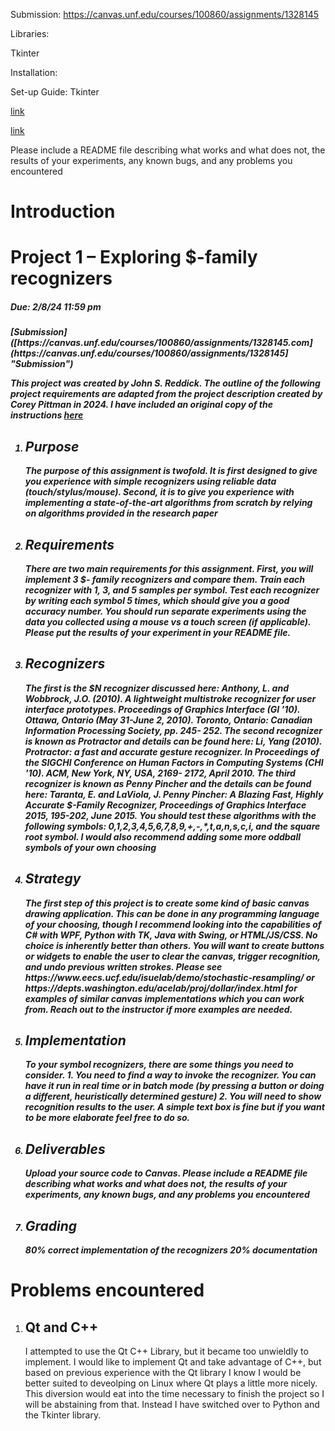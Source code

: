 Submission: https://canvas.unf.edu/courses/100860/assignments/1328145

Libraries:

Tkinter



Installation:


Set-up Guide:
    Tkinter

[link](https://www.example.com/my%20great%20page)

<a href="https://www.example.com/my great page">link</a>

Please include a README file describing what works and
what does not, the results of your experiments, any known bugs, and any problems you
encountered

<h1>Introduction</h1>
<h1>Project 1 – Exploring $-family recognizers</h1>
<h5>Due: 2/8/24 11:59 pm<h5/> 
[Submission]([https://canvas.unf.edu/courses/100860/assignments/1328145.com](https://canvas.unf.edu/courses/100860/assignments/1328145] "Submission")

This project was created by John S. Reddick. The outline of the following project requirements are adapted from the 
    project description created by Corey Pittman in 2024. I have included an original copy of the instructions 
[here](https://github.com/John-S-Reddick/resume-reference/blob/main/CIS4930%20Novel%20User%20Interfaces/Project%201/SpecialTopicsProj1.pdf "here")

<ol>
    <li> <h2>Purpose</h2>
            The purpose of this assignment is twofold. It is first designed to give you experience with simple
            recognizers using reliable data (touch/stylus/mouse). Second, it is to give you experience with
            implementing a state-of-the-art algorithms from scratch by relying on algorithms provided in
            the research paper
    </li>    
    <li> <h2>Requirements</h2>
            There are two main requirements for this assignment. First, you will implement 3 $- family
            recognizers and compare them.        
            Train each recognizer with 1, 3, and 5 samples per symbol. Test each recognizer by writing each
            symbol 5 times, which should give you a good accuracy number. You should run separate
            experiments using the data you collected using a mouse vs a touch screen (if applicable). Please
            put the results of your experiment in your README file.
    </li>
    <li> <h2>Recognizers</h2>
            The first is the $N recognizer discussed here:
            Anthony, L. and Wobbrock, J.O. (2010). A lightweight multistroke recognizer for user interface
            prototypes. Proceedings of Graphics Interface (GI '10). Ottawa, Ontario (May 31-June 2, 2010).
            Toronto, Ontario: Canadian Information Processing Society, pp. 245- 252.
            The second recognizer is known as Protractor and details can be found here:            
            Li, Yang (2010). Protractor: a fast and accurate gesture recognizer. In Proceedings of the SIGCHI
            Conference on Human Factors in Computing Systems (CHI '10). ACM, New York, NY, USA, 2169-
            2172, April 2010.            
            The third recognizer is known as Penny Pincher and the details can be found here:
            Taranta, E. and LaViola, J. Penny Pincher: A Blazing Fast, Highly Accurate $-Family Recognizer,
            Proceedings of Graphics Interface 2015, 195-202, June 2015.
            You should test these algorithms with the following symbols: 0,1,2,3,4,5,6,7,8,9,+,-,*,t,a,n,s,c,i,
            and the square root symbol. I would also recommend adding some more oddball symbols of
            your own choosing
    </li>
    <li> <h2>Strategy</h2>
            The first step of this project is to create some kind of basic canvas drawing application. This can
            be done in any programming language of your choosing, though I recommend looking into the
            capabilities of C# with WPF, Python with TK, Java with Swing, or HTML/JS/CSS. No choice is
            inherently better than others. You will want to create buttons or widgets to enable the user to
            clear the canvas, trigger recognition, and undo previous written strokes. Please see
            https://www.eecs.ucf.edu/isuelab/demo/stochastic-resampling/ or
            https://depts.washington.edu/acelab/proj/dollar/index.html for examples of similar canvas
            implementations which you can work from. Reach out to the instructor if more examples are
            needed.
    </li>
    <li> <h2>Implementation</h2>
            To  your symbol recognizers, there are some things you need to consider.
            1. You need to find a way to invoke the recognizer. You can have it run in real time or in
            batch mode (by pressing a button or doing a different, heuristically determined gesture)            
            2. You will need to show recognition results to the user. A simple text box is fine but if you
            want to be more elaborate feel free to do so.
    </li>
    <li> <h2>Deliverables</h2>
            Upload your source code to Canvas. Please include a README file describing what works and
            what does not, the results of your experiments, any known bugs, and any problems you
            encountered
    </li>
    <li> <h2>Grading</h2>
        80% correct implementation of the recognizers
        20% documentation
    </li>
</ol>


<h1>Problems encountered</h1>

<ol>
    <li> <h2>Qt and C++</h2>
            I attempted to use the Qt C++ Library, but it became too unwieldly to implement.
            I would like to implement Qt and take advantage of C++, but based on previous experience 
            with the Qt library I know I would be better suited to deveolping on Linux where Qt plays a little more nicely.
            This diversion would eat into the time necessary to finish the project so I will be abstaining from that.
            Instead I have switched over to Python and the Tkinter library.
    </li>
</ol>


